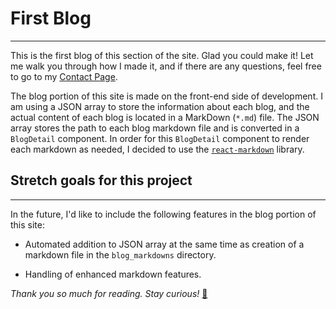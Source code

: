 # First Blog

---

This is the first blog of this section of the site. Glad you could make it! Let me walk you through how I made it, and if there are any questions, feel free to go to my [Contact Page](https://charleskanoy.com/contact).

The blog portion of this site is made on the front-end side of development. I am using a JSON array to store the information about each blog, and the actual content of each blog is located in a MarkDown (`*.md`) file. The JSON array stores the path to each blog markdown file and is converted in a `BlogDetail` component. In order for this `BlogDetail` component to render each markdown as needed, I decided to use the [`react-markdown`](https://github.com/remarkjs/react-markdown) library.

## Stretch goals for this project

---

In the future, I'd like to include the following features in the blog portion of this site:

- Automated addition to JSON array at the same time as creation of a markdown file in the `blog_markdowns` directory.

- Handling of enhanced markdown features.

*Thank you so much for reading. Stay curious!* [👾](https://github.com/remarkjs/react-markdown)

